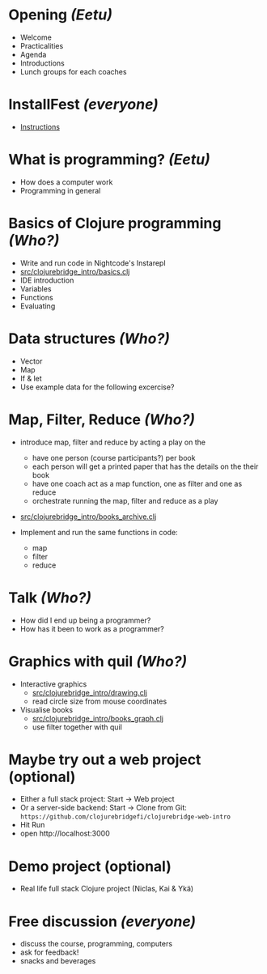 # Opening _(Eetu)_

- Welcome
- Practicalities
- Agenda
- Introductions
- Lunch groups for each coaches

# InstallFest _(everyone)_

- [Instructions](install-nightcode.md)

# What is programming? _(Eetu)_

- How does a computer work
- Programming in general

# Basics of Clojure programming _(Who?)_

- Write and run code in Nightcode's Instarepl
- [src/clojurebridge_intro/basics.clj](../src/clojurebridge_intro/basics.clj)
- IDE introduction
- Variables
- Functions
- Evaluating

# Data structures _(Who?)_

- Vector
- Map
- If & let
- Use example data for the following excercise?

# Map, Filter, Reduce _(Who?)_

- introduce map, filter and reduce by acting a play on the

  - have one person (course participants?) per book
  - each person will get a printed paper that has the details on the their book
  - have one coach act as a map function, one as filter and one as reduce
  - orchestrate running the map, filter and reduce as a play

- [src/clojurebridge_intro/books_archive.clj](../src/clojurebridge_intro/books_archive.clj)
- Implement and run the same functions in code:
  - map
  - filter
  - reduce

# Talk _(Who?)_

- How did I end up being a programmer?
- How has it been to work as a programmer?

# Graphics with quil _(Who?)_

- Interactive graphics
  - [src/clojurebridge_intro/drawing.clj](../src/clojurebridge_intro/drawing.clj)
  - read circle size from mouse coordinates
- Visualise books
  - [src/clojurebridge_intro/books_graph.clj](../src/clojurebridge_intro/books_graph.clj)
  - use filter together with quil


# Maybe try out a web project (optional)

- Either a full stack project: Start → Web project
- Or a server-side backend: Start → Clone from Git:
`https://github.com/clojurebridgefi/clojurebridge-web-intro`
- Hit Run
- open http://localhost:3000

# Demo project (optional)

- Real life full stack Clojure project (Niclas, Kai & Ykä)

# Free discussion _(everyone)_

- discuss the course, programming, computers
- ask for feedback!
- snacks and beverages
